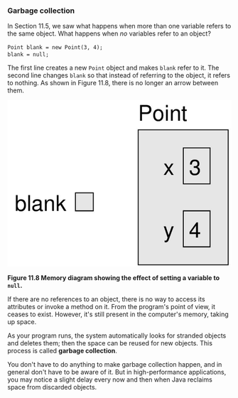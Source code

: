 ###  Garbage collection


In Section 11.5, we saw what happens when more than one variable refers to the same object.
What happens when *no* variables refer to an object?

```code
Point blank = new Point(3, 4);
blank = null;
```

The first line creates a new `Point` object and makes `blank` refer to it.
The second line changes `blank` so that instead of referring to the object, it refers to nothing.
As shown in Figure 11.8, there is no longer an arrow between them.

![Figure 11.8 Memory diagram showing the effect of setting a variable to `null`.](figs/reference3.jpg)

**Figure 11.8 Memory diagram showing the effect of setting a variable to `null`.**

If there are no references to an object, there is no way to access its attributes or invoke a method on it.
From the program's point of view, it ceases to exist.
However, it's still present in the computer's memory, taking up space.


As your program runs, the system automatically looks for stranded objects and deletes them; then the space can be reused for new objects.
This process is called **garbage collection**.

You don't have to do anything to make garbage collection happen, and in general don't have to be aware of it.
But in high-performance applications, you may notice a slight delay every now and then when Java reclaims space from discarded objects.